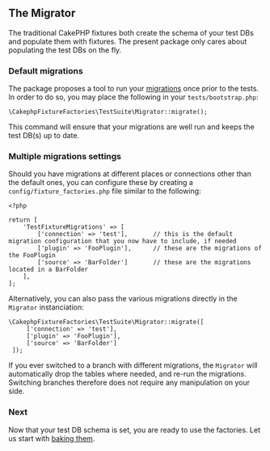 ## The Migrator

The traditional CakePHP fixtures both create the schema of your test DBs and populate them with fixtures. The present package only cares about populating the test DBs on the fly.

### Default migrations  

The package proposes a tool to run your [migrations](https://book.cakephp.org/migrations/3/en/index.html) once prior to the tests. In order to do so,
you may place the following in your `tests/bootstrap.php`:
```$xslt
\CakephpFixtureFactories\TestSuite\Migrator::migrate();
```
This command will ensure that your migrations are well run and keeps the test DB(s) up to date.

### Multiple migrations settings

Should you have migrations at different places or connections other than the default ones, you can configure these by creating a `config/fixture_factories.php` file similar to the following:
```$xslt
<?php

return [   
    'TestFixtureMigrations' => [
        ['connection' => 'test'],       // this is the default migration configuration that you now have to include, if needed
        ['plugin' => 'FooPlugin'],      // these are the migrations of the FooPlugin
        ['source' => 'BarFolder']       // these are the migrations located in a BarFolder
    ],
];
```

Alternatively, you can also pass the various migrations directly in the `Migrator` instanciation:
```$xslt
\CakephpFixtureFactories\TestSuite\Migrator::migrate([
     ['connection' => 'test'],       
     ['plugin' => 'FooPlugin'],      
     ['source' => 'BarFolder']
 ]);
```

If you ever switched to a branch with different migrations, the `Migrator` will automatically drop the tables where needed, and re-run the migrations. Switching branches therefore
does not require any manipulation on your side.

### Next

Now that your test DB schema is set, you are ready to use the factories. Let us start with [baking them](bake.md).

